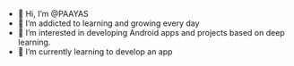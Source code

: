 - 👋 Hi, I’m @PAAYAS
- 🌱 I’m addicted to learning and growing every day
- 👀 I’m interested in developing Android apps and projects based on deep learning.
- 🌱 I’m currently learning to develop an app
<!---
PAAYAS/PAAYAS is a ✨ special ✨ repository because its `README.md` (this file) appears on your GitHub profile.
You can click the Preview link to take a look at your changes.
--->
